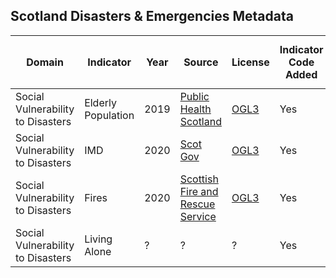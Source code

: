 ## Scotland Disasters & Emergencies Metadata

| Domain | Indicator | Year | Source | License | Indicator Code Added | Data Added to `data/` |
| --- | --- | --- | --- | --- | --- | --- |
| Social Vulnerability to Disasters | Elderly Population | 2019 | [Public Health Scotland](https://www.opendata.nhs.scot/dataset/population-estimates/resource/93df4c88-f74b-4630-abd8-459a19b12f47) | [OGL3](https://www.opendata.nhs.scot/about) | Yes | Yes |
|Social Vulnerability to Disasters | IMD | 2020 | [Scot Gov](https://www.gov.scot/collections/scottish-index-of-multiple-deprivation-2020/) | [OGL3](https://www.gov.scot/crown-copyright/) | Yes | Yes |
|Social Vulnerability to Disasters | Fires | 2020 | [Scottish Fire and Rescue Service](https://www.firescotland.gov.uk/about-us/fire-and-rescue-statistics.aspx) | [OGL3](https://www.firescotland.gov.uk/media/2251994/fsis_guidance_notes_2019_20.pdf) | Yes | Yes |
|Social Vulnerability to Disasters | Living Alone | ? | ? | ? | Yes | Yes |